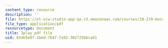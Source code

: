 ```yaml
---
content_type: resource
description: ''
file: https://ol-ocw-studio-app-qa.s3.amazonaws.com/courses/20-219-becoming-the-next-bill-nye-writing-and-hosting-the-educational-show-january-iap-2015/654b5e0f2bed7b4ffa92302725bbcab1_3coxJFCY3T4.pdf
file_type: application/pdf
resourcetype: Document
title: 3play pdf file
uid: 654b5e0f-2bed-7b4f-fa92-302725bbcab1
---
```

